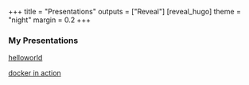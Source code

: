 +++
title = "Presentations"
outputs = ["Reveal"]
[reveal_hugo]
theme = "night"
margin = 0.2
+++

### My Presentations

[helloworld](helloworld)

[docker in action](docker_in_action)
